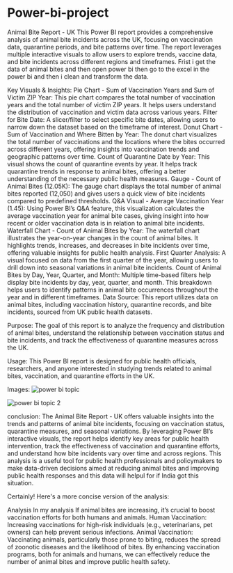 # Power-bi-project

Animal Bite Report - UK
This Power BI report provides a comprehensive analysis of animal bite incidents across the UK, focusing on vaccination data, quarantine periods, and bite patterns over time. The report leverages multiple interactive visuals to allow users to explore trends, vaccine data, and bite incidents across different regions and timeframes.
Frist i get the data of animal bites and then open power bi then go to the excel in the power bi and then i clean and transform the data.

Key Visuals & Insights:
Pie Chart - Sum of Vaccination Years and Sum of Victim ZIP Year:
This pie chart compares the total number of vaccination years and the total number of victim ZIP years. It helps users understand the distribution of vaccination and victim data across various years.
Filter for Bite Date:
A slicer/filter to select specific bite dates, allowing users to narrow down the dataset based on the timeframe of interest.
Donut Chart - Sum of Vaccination and Where Bitten by Year:
The donut chart visualizes the total number of vaccinations and the locations where the bites occurred across different years, offering insights into vaccination trends and geographic patterns over time.
Count of Quarantine Date by Year:
This visual shows the count of quarantine events by year. It helps track quarantine trends in response to animal bites, offering a better understanding of the necessary public health measures.
Gauge - Count of Animal Bites (12.05K):
The gauge chart displays the total number of animal bites reported (12,050) and gives users a quick view of bite incidents compared to predefined thresholds.
Q&A Visual - Average Vaccination Year (1.45):
Using Power BI’s Q&A feature, this visualization calculates the average vaccination year for animal bite cases, giving insight into how recent or older vaccination data is in relation to animal bite incidents.
Waterfall Chart - Count of Animal Bites by Year:
The waterfall chart illustrates the year-on-year changes in the count of animal bites. It highlights trends, increases, and decreases in bite incidents over time, offering valuable insights for public health analysis.
First Quarter Analysis:
A visual focused on data from the first quarter of the year, allowing users to drill down into seasonal variations in animal bite incidents.
Count of Animal Bites by Day, Year, Quarter, and Month:
Multiple time-based filters help display bite incidents by day, year, quarter, and month. This breakdown helps users to identify patterns in animal bite occurrences throughout the year and in different timeframes.
Data Source:
This report utilizes data on animal bites, including vaccination history, quarantine records, and bite incidents, sourced from UK public health datasets.

Purpose:
The goal of this report is to analyze the frequency and distribution of animal bites, understand the relationship between vaccination status and bite incidents, and track the effectiveness of quarantine measures across the UK.

Usage:
This Power BI report is designed for public health officials, researchers, and anyone interested in studying trends related to animal bites, vaccination, and quarantine efforts in the UK.

Images:
![power bi topic ](https://github.com/user-attachments/assets/aca21420-e98c-47bd-8052-a2e87ecffd4c)

![power bi topic 2](https://github.com/user-attachments/assets/928d4316-0a51-4a7a-83a3-1099ca75d26a)

conclusion:
The Animal Bite Report - UK offers valuable insights into the trends and patterns of animal bite incidents, focusing on vaccination status, quarantine measures, and seasonal variations. By leveraging Power BI’s interactive visuals, the report helps identify key areas for public health intervention, track the effectiveness of vaccination and quarantine efforts, and understand how bite incidents vary over time and across regions. This analysis is a useful tool for public health professionals and policymakers to make data-driven decisions aimed at reducing animal bites and improving public health responses and this data will helpul for if India got this situation. 


Certainly! Here's a more concise version of the analysis:

Analysis
In my analysis If animal bites are increasing, it’s crucial to boost vaccination efforts for both humans and animals.
Human Vaccination: Increasing vaccinations for high-risk individuals (e.g., veterinarians, pet owners) can help prevent serious infections.
Animal Vaccination: Vaccinating animals, particularly those prone to biting, reduces the spread of zoonotic diseases and the likelihood of bites.
By enhancing vaccination programs, both for animals and humans, we can effectively reduce the number of animal bites and improve public health safety.




